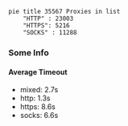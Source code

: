 
```mermaid
pie title 35567 Proxies in list
    "HTTP" : 23003
    "HTTPS": 5216
    "SOCKS" : 11288
```

### Some Info
#### Average Timeout

- mixed: 2.7s
- http: 1.3s
- https: 8.6s
- socks: 6.6s